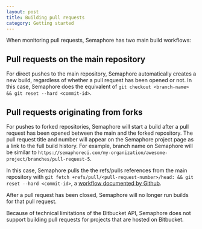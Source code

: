 ```yaml
---
layout: post
title: Building pull requests
category: Getting started
---
```


When monitoring pull requests, Semaphore has two main build workflows:

## Pull requests on the main repository

For direct pushes to the main repository, Semaphore automatically creates a
new build, regardless of whether a pull request has been opened or not.  In
this case, Semaphore does the equivalent of `git checkout <branch-name> && git
reset --hard <commit-id>`.

## Pull requests originating from forks

For pushes to forked repositories, Semaphore will start a build after a pull
request has been opened between the main and the forked repository. The pull
request title and number will appear on the Semaphore project page as a link
to the full build history. For example, branch name on Semaphore will be similar to
`https://semaphoreci.com/my-organization/awesome-project/branches/pull-request-5`.

In this case, Semaphore pulls the the refs/pulls references from the main
repository with `git fetch +refs/pull/<pull-request-number>/head: && git reset
--hard <commit-id>`, a [workflow documented by
Github](https://help.github.com/articles/checking-out-pull-requests-locally/#platform-linux).


After a pull request has been closed, Semaphore will no longer run builds for
that pull request.

Because of technical limitations of the Bitbucket API, Semaphore does not
support building pull requests for projects that are hosted on Bitbucket.

